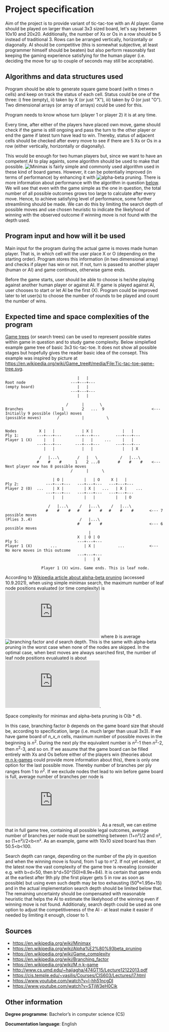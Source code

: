 # Project specification

Aim of the project is to provide variant of tic-tac-toe with an AI player. Game should be played on larger than usual 3x3 sized board, let's say between 10x10 and 20x20. Additionally, the number of Xs or Os in a row should be 5 instead of traditional 3. Rows can be arranged vertically, horizontally or diagonally. AI should be competitive (this is somewhat subjective, at least programmer himself should be beaten) but also perform reasonably fast keeping the gaming experience satisfying for the human player (i.e. deciding the move for up to couple of seconds may still be acceptable). 

## Algorithms and data structures used

Program should be able to generate square game board (with n times n cells) and keep on track the status of each cell. Status could be one of the three: i) free (empty), ii) taken by X (or just "X"), iii) taken by O (or just "O"). Two dimensional arrays (or array of arrays) could be used for this.

Program needs to know whose turn (player 1 or player 2) it is at any time.

Every time, after either of the players have placed own move, game should check if the game is still ongoing and pass the turn to the other player or end the game if latest turn have lead to win. Thereby, status of adjacent cells should be checked after every move to see if there are 5 Xs or Os in a row (either vertically, horizontally or diagonally).

This would be enough for two human players but, since we want to have an competent AI to play againts, some algorithm should be used to make that possible. ![Minimax](https://en.wikipedia.org/wiki/Minimax) is fairly simple and commonly used algorithm used in these kind of board games. However, it can be potentially improved (in terms of performance) by enhancing it with ![alpha-beta pruning](https://en.wikipedia.org/wiki/Alpha%E2%80%93beta_pruning). There is more information about performance with the algorithm in question [below](#expected-time-and-space-complexities-of-the-program). We will see that even with the game simple as the one in question, the total number of all possible outcomes grows too large to calculate after every move. Hence, to achieve satisfying level of performance, some further streamlining should be made. We can do this by limiting the search depth of possible moves and use chosen heuristic to indicate the likelyhood of winning with the observed outcome if winning move is not found with the depth used.

## Program input and how will it be used

Main input for the program during the actual game is moves made human player. That is, in which cell will the user place X or O (depending on the starting order). Program stores this information (in two dimensional array) and checks if player has win or not. If not, turn is passed to another player (human or AI) and game continues, otherwise game ends. 

Before the game starts, user should be able to choose is he/she playing against another human player or against AI. If game is played against AI, user chooses to start or let AI be the first (X). Program could be improved later to let user(s) to choose the number of rounds to be played and count the number of wins.

## Expected time and space complexities of the program

[Game trees](https://en.wikipedia.org/wiki/Game_tree) (or search trees) can be used to represent possible states within game in question and to study game complexity. Below simplefied example game tree of basic 3x3 tic-tac-toe. It does not show all possible stages but hopefully gives the reader basic idea of the consept. This example was inspired by picture at https://en.wikipedia.org/wiki/Game_tree#/media/File:Tic-tac-toe-game-tree.svg.

```
                                |   |
Root node                    ---+---+---
(empty board)                   |   |
                             ---+---+---
                                |   |

                           /      |       \
Branches                 1        2   ...  9                     <--- Initially 9 possible (legal) moves                   
(possible moves)       /          |          \


Nodes          X |   |            | X |             |   |       
Ply 1:        ---+---+---      ---+---+---       ---+---+---
Player 1 (X)     |   |            |   |     ...     |   |
              ---+---+---      ---+---+---       ---+---+---
                 |   |            |   |             |   | X

               /   |...\        /   |   \          /   |...\    
              #    #    #      1    2 ...8        #    #    #    <--- Next player now has 8 possible moves
                             /      |      \                          

                     | O |         |   | O     X |   |       
Ply 2:            ---+---+---   ---+---+---   ---+---+---
Player 2 (O)  ...    | X |         | X |   ...   | X |    ...
                  ---+---+---   ---+---+---   ---+---+---
                     |   |         |   |         |   | O

                   /   |...\     /   |...\     /   |...\     
                  #    #    #   #    #    #   #    #    #       <--- 7 possible moves
(Plies 3..4)                     /   |...\
                                #    #    #                     <--- 6 possible moves
                                     |
                                X  | O | O       
Ply 5:                          ---+---+---  
Player 1 (X)        ...            | X |          ...           <--- No more moves in this outcome
                                ---+---+---   
                                   |   | X       
                                  
                Player 1 (X) wins. Game ends. This is leaf node.

```

According to [Wikipedia article about alpha-beta pruning](https://en.wikipedia.org/wiki/Alpha%E2%80%93beta_pruning) (accessed 10.9.2021), when using simple minimax search, the maximum number of leaf node positions evaluated (or time complexity) is ![O(b^d)](https://latex.codecogs.com/svg.latex?O%28b%5Ed%29) where _b_ is average ![branching factor](https://en.wikipedia.org/wiki/Branching_factor) and _d_ search depth. This is the same with alpha-beta pruning in the worst case when none of the nodes are skipped. In the optimal case, when best moves are always searched first, the number of leaf node positions evualuated is about ![O(b^(d/2)) = O(sqrt(b^d))](https://latex.codecogs.com/svg.latex?%5Cinline%20O%28b%5E%7B%5Cfrac%7Bd%7D%7B2%7D%7D%29%20%3D%20O%28%5Csqrt%7Bb%5Ed%7D%29). 

Space complexity for minimax and alpha-beta pruning is O(_b_ \* _d_).

In this case, branching factor _b_ depends on the game board size that should be, according to specification, large (i.e. much larger than usual 3x3). If we have game board of _n_x_n_ cells, maximum number of possible moves in the beginning is _n_<sup>2</sup>. During the next ply the equivalent number is _n_<sup>2</sup>-1 then _n_<sup>2</sup>-2, then _n_<sup>2</sup>-3, and so on. If we assume that the game board can be filled entirely with Xs and Os before either of the players win (theories about [m,n,k-games](https://en.wikipedia.org/wiki/M,n,k-game) could provide more information about this), there is only one option for the last possible move. Thereby number of branches per ply ranges from 1 to _n_<sup>2</sup>. If we exclude nodes thet lead to win before game board is full, average number of branches per node is ![\frac{\sum_{i=1}^{n^2} i}{n^2} = \frac{n^2(1+n^2)}{2}/n^2 = \frac{1+n^2}{2}](https://latex.codecogs.com/svg.latex?%5Cinline%20%5Cfrac%7B%5Csum_%7Bi%3D1%7D%5E%7Bn%5E2%7D%20i%7D%7Bn%5E2%7D%20%3D%20%5Cfrac%7Bn%5E2%281&plus;n%5E2%29%7D%7B2%7D/n%5E2%20%3D%20%5Cfrac%7B1&plus;n%5E2%7D%7B2%7D). As a result, we can estime that in full game tree, containing all possible legal outcomes, average number of branches per node must be something between (1+n²)/2 and n², so (1+n²)/2<b<n². As an example, game with 10x10 sized board has then 50.5<b<100. 

Search depth can range, depending on the number of the ply in question and when the winning move is found, from 1 up to n^2. If not yet evident, at the latest now the vast complexity of the game tree is revealing (consider e.g. with b=d=50, then b^d=50^(50)≈8.9e+84). It is certain that game ends at the earliest after 9th ply (the first player gets 5 in row as soon as possible) but using even such depth may be too exhausting (50⁹≈1.95e+15) and in the actual implementation search depth should be limited below that. The remaining uncertainty should be compensated with reasonable heuristic that helps the AI to estimate the likelyhood of the winning even if winning move is not found. Additionaly, search depth could be used as one option to adjust the competitiveness of the AI - at least make it easier if needed by limiting it enough, closer to 1.

## Sources

- https://en.wikipedia.org/wiki/Minimax
- https://en.wikipedia.org/wiki/Alpha%E2%80%93beta_pruning
- https://en.wikipedia.org/wiki/Game_complexity
- https://en.wikipedia.org/wiki/Branching_factor
- https://en.wikipedia.org/wiki/M,n,k-game
- http://www.cs.umd.edu/~hajiagha/474GT15/Lecture12122013.pdf
- https://cis.temple.edu/~vasilis/Courses/CIS603/Lectures/l7.html
- https://www.youtube.com/watch?v=l-hh51ncgDI
- https://www.youtube.com/watch?v=STjW3eH0Cik

## Other information

**Degree programme**: Bachelor’s in computer science (CS)

**Documentation language**: English
